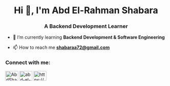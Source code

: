 <h1 align="center">Hi 👋, I'm Abd El-Rahman Shabara</h1>
<h3 align="center">A Backend Development Learner</h3>


- 🌱 I’m currently learning **Backend Development & Software Engineering**

- 📫 How to reach me **shabaraa72@gmail.com**

<h3 align="left">Connect with me:</h3>
<p align="left">
<a href="https://twitter.com/AbdShabara" target="blank"><img align="center" src="https://raw.githubusercontent.com/rahuldkjain/github-profile-readme-generator/master/src/images/icons/Social/twitter.svg" alt="AbdShabara" height="30" width="40" /></a>
<a href="https://www.linkedin.com/in/abd-el-rahman-shabara-67621920a/" target="balnk"><img align="center" src="https://raw.githubusercontent.com/rahuldkjain/github-profile-readme-generator/master/src/images/icons/Social/linked-in-alt.svg" alt="abd-el-rahman-shabara-67621920ak" height="30" width="40" /></a>
<a href="https://www.facebook.com/profile.php?id=100008290668597" target="blank"><img align="center" src="https://raw.githubusercontent.com/rahuldkjain/github-profile-readme-generator/master/src/images/icons/Social/facebook.svg" alt="https://www.facebook.com/profile.php?id=100008290668597" height="30" width="40" /></a>



